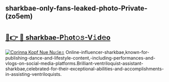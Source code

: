 ## sharkbae-only-fans​-leaked-photo​-Private-(zo5em)


# <h2><a href="https://mediaupload.pro?title=sharkbae&ref=git">🔗👉 🔴 sharkbae-P𝚑ot𝚘𝚜-V𝚒d𝚎o</a></h2>

[![Corinna Kopf Nue Nu𝚍e𝚜](https://i.imgur.com/0qMVB7G.gif)](https://mediaupload.pro?title=sharkbae&ref=git)
Online-influencer-sharkbae,known-for-publishing-dance-and-lifestyle-content,-including-performances-and-vlogs-on-social-media-platforms.Brilliant-ventriloquist-assistant-sharkbae,celebrated-for-their-exceptional-abilities-and-accomplishments-in-assisting-ventriloquists.  